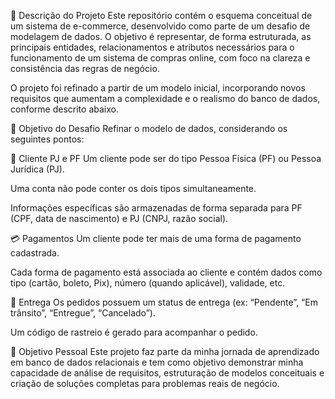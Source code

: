 🧩 Descrição do Projeto
Este repositório contém o esquema conceitual de um sistema de e-commerce, desenvolvido como parte de um desafio de modelagem de dados. O objetivo é representar, de forma estruturada, as principais entidades, relacionamentos e atributos necessários para o funcionamento de um sistema de compras online, com foco na clareza e consistência das regras de negócio.

O projeto foi refinado a partir de um modelo inicial, incorporando novos requisitos que aumentam a complexidade e o realismo do banco de dados, conforme descrito abaixo.

🎯 Objetivo do Desafio
Refinar o modelo de dados, considerando os seguintes pontos:

👤 Cliente PJ e PF
Um cliente pode ser do tipo Pessoa Física (PF) ou Pessoa Jurídica (PJ).

Uma conta não pode conter os dois tipos simultaneamente.

Informações específicas são armazenadas de forma separada para PF (CPF, data de nascimento) e PJ (CNPJ, razão social).

💳 Pagamentos
Um cliente pode ter mais de uma forma de pagamento cadastrada.

Cada forma de pagamento está associada ao cliente e contém dados como tipo (cartão, boleto, Pix), número (quando aplicável), validade, etc.

🚚 Entrega
Os pedidos possuem um status de entrega (ex: “Pendente”, “Em trânsito”, “Entregue”, “Cancelado”).

Um código de rastreio é gerado para acompanhar o pedido.

🚀 Objetivo Pessoal
Este projeto faz parte da minha jornada de aprendizado em banco de dados relacionais e tem como objetivo demonstrar minha capacidade de análise de requisitos, estruturação de modelos conceituais e criação de soluções completas para problemas reais de negócio.